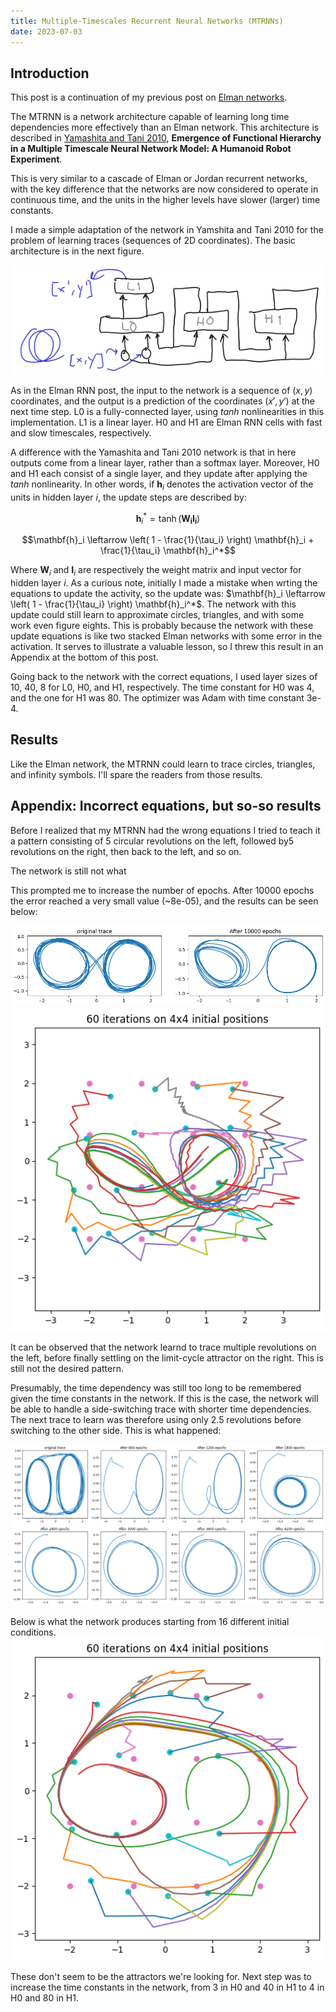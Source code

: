 ```yaml
---
title: Multiple-Timescales Recurrent Neural Networks (MTRNNs)
date: 2023-07-03
---
```


## Introduction

This post is a continuation of my previous post on [Elman networks](https://sergio-verduzco.github.io/2023/07/02/elman_rnn.html).

The MTRNN is a network architecture capable of learning long time dependencies more effectively than an Elman network.
This architecture is described in [Yamashita and Tani 2010](https://journals.plos.org/ploscompbiol/article?id=10.1371/journal.pcbi.1000220#s4), 
__Emergence of Functional Hierarchy in a Multiple Timescale Neural Network Model: A Humanoid Robot Experiment__.

This is very similar to a cascade of Elman or Jordan recurrent networks, with the key difference that the networks are now considered
to operate in continuous time, and the units in the higher levels have slower (larger) time constants.

I made a simple adaptation of the network in Yamshita and Tani 2010 for the problem of learning traces (sequences of 2D coordinates).
The basic architecture is in the next figure.

![mtrnn adaptation](/assets/mtrnn.png)

As in the Elman RNN post, the input to the network is a sequence of $(x, y)$ coordinates, and the output is a prediction of the coordinates $(x', y')$  at the next
time step. L0 is a fully-connected layer, using $tanh$ nonlinearities in this implementation. L1 is a linear layer. H0 and H1 are Elman RNN
cells with fast and slow timescales, respectively.

A difference with the Yamashita and Tani 2010 network is that in here outputs come from a linear layer, rather than a softmax layer.
Moreover, H0 and H1 each consist of a single layer, and they update after applying the $tanh$ nonlinearity. In other words, if
$\mathbf{h}_i$ denotes the activation vector of the units in hidden layer $i$, the update steps are described by:

$$\mathbf{h}_i^* = \tanh \left( \mathbf{W_i I_i} \right)$$

$$\mathbf{h}_i \leftarrow \left( 1 - \frac{1}{\tau_i} \right) \mathbf{h}_i + \frac{1}{\tau_i} \mathbf{h}_i^*$$

Where $\mathbf{W}_i$ and $\mathbf{I}_i$ are respectively the weight matrix and input vector for hidden layer $i$.
As a curious note, initially I made a mistake when wrting the equations to update the activity, so the update was:
$\mathbf{h}_i \leftarrow \left( 1 - \frac{1}{\tau_i} \right) \mathbf{h}_i^*$.
The network with this update could still learn to approximate circles, triangles, and with some work even figure eights. This is
probably because the network with these update equations is like two stacked Elman networks with some error in the
activation. It serves to illustrate a valuable lesson, so I threw this result in an Appendix at the bottom of this post.

Going back to the network with the correct equations, I used layer sizes of 10, 40, 8 for L0, H0, and H1, respectively.
The time constant for H0 was 4, and the one for H1 was 80. The optimizer was Adam with time constant 3e-4.


## Results

Like the Elman network, the MTRNN could learn to trace circles, triangles, and infinity symbols. I'll spare the readers from those results.


## Appendix: Incorrect equations, but so-so results

Before I realized that my MTRNN had the wrong equations I tried to teach it a pattern consisting of 5 circular revolutions on the left, followed by5 revolutions on the right, then back to the left, and so on. 

The network is still not what 


This prompted me to increase the number of epochs. After 10000 epochs the error reached a very small value (~8e-05), and the results
can be seen below:

![traces_long_train](/assets/switch_circle5_circle5_long_train.png)
![many initial conditions](/assets/switch_circle5_circle5_long_train2.png)

It can be observed that the network learnd to trace multiple revolutions on the left, before finally settling on the limit-cycle
attractor on the right. This is still not the desired pattern.

Presumably, the time dependency was still too long to be remembered given the time constants in the network. If this is the case,
the network will be able to handle a side-switching trace with shorter time dependencies. The next trace to learn was therefore
using only 2.5 revolutions before switching to the other side. This is what happened:

![fewer revolutions](/assets/switch_circle2_circle2_4200.png)

Below is what the network produces starting from 16 different initial conditions.  
![no cigar](/assets/switch_circle2_circle2_4200_ics.png)


These don't seem to be the attractors we're looking for. Next step was to increase the time constants in the network, from 3 in H0 and 40 in H1 to 4 in H0 and 80 in H1.
